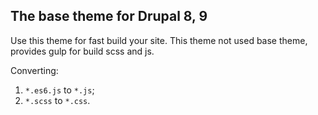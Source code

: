 ## The base theme for Drupal 8, 9

Use this theme for fast build your site.
This theme not used base theme, provides gulp for build scss and js.

Converting:
1. `*.es6.js` to `*.js`;
2. `*.scss` to `*.css`.
